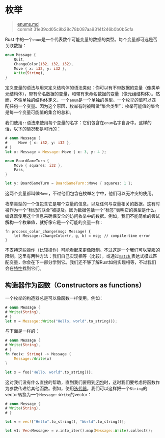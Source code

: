 # 枚举

> [enums.md](https://github.com/rust-lang/rust/blob/master/src/doc/book/enums.md)
> <br>
> commit 31e39cd05c9b28c78b087aa9314f246b0b0b5cfa

Rust 中的一个`enum`是一个代表数个可能变量的数据的类型。每个变量都可选是否关联数据：

```rust
enum Message {
    Quit,
    ChangeColor(i32, i32, i32),
    Move { x: i32, y: i32 },
    Write(String),
}
```

定义变量的语法与用来定义结构体的语法类似：你可以有不带数据的变量（像类单元结构体），带有命名数据的变量，和带有未命名数据的变量（像元组结构体）。然而，不像单独的结构体定义，一个`enum`是一个单独的类型。一个枚举的值可以匹配任何一个变量。因为这个原因，枚举有时被叫做“集合类型”：枚举可能值的集合是每一个变量可能值的集合的总和。

我们使用`::`语法来使用每个变量的名字：它们包含在`enum`名字自身中。这样的话，以下的情况都是可行的：

```rust
# enum Message {
#     Move { x: i32, y: i32 },
# }
let x: Message = Message::Move { x: 3, y: 4 };

enum BoardGameTurn {
    Move { squares: i32 },
    Pass,
}

let y: BoardGameTurn = BoardGameTurn::Move { squares: 1 };
```

这两个变量都叫做`Move`，不过他们包含在枚举名字中，他们可以无冲突的使用。

枚举类型的一个值包含它是哪个变量的信息，以及任何与变量相关的数据。这有时被作为一个“标记的联合”被提及。因为数据包括一个“标签”表明它的类型是什么。编译器使用这个信息来确保安全的访问枚举中的数据。例如，我们不能简单的尝试解构一个枚举值，就好像它是一个可能的变量一样：

```rust,ignore
fn process_color_change(msg: Message) {
    let Message::ChangeColor(r, g, b) = msg; // compile-time error
}
```

不支持这些操作（比较操作）可能看起来更像限制。不过这是一个我们可以克服的限制。这里有两种方法：我们自己实现相等（比较），或通过[`match` ](https://doc.rust-lang.org/stable/book/match.html)表达式模式匹配变量，你会在下一部分学到它。我们还不够了解Rust如何实现相等，不过我们会在[特性](https://doc.rust-lang.org/stable/book/traits.html)找到它们。

## 构造器作为函数（Constructors as functions）
一个枚举的构造器总是可以像函数一样使用。例如：

```rust
# enum Message {
# Write(String),
# }
let m = Message::Write("Hello, world".to_string());
```

与下面是一样的：

```rust
# enum Message {
# Write(String),
# }
fn foo(x: String) -> Message {
    Message::Write(x)
}

let x = foo("Hello, world".to_string());
```

这对我们没有什么直接的帮助，直到我们要用到[闭包](https://doc.rust-lang.org/stable/book/closures.html)时，这时我们要考虑将函数作为参数传递给其他函数。例如，使用[迭代器](https://doc.rust-lang.org/stable/book/iterators.html)，我们可以这样把一个`String`的vector转换为一个`Message::Write`的vector：

```rust
# enum Message {
# Write(String),
# }

let v = vec!["Hello".to_string(), "World".to_string()];

let v1: Vec<Message> = v.into_iter().map(Message::Write).collect();
```
